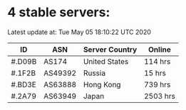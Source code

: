 # 4 stable servers:

Latest update at: Tue May 05 18:10:22 UTC 2020

| ID | ASN | Server Country | Online |
| -- | --- | -------------- | ------ |
| #.D09B | AS174 | United States | 114 hrs |
| #.1F2B | AS49392 | Russia | 15 hrs |
| #.BD3E | AS63888 | Hong Kong | 739 hrs |
| #.2A79 | AS63949 | Japan | 2503 hrs |

